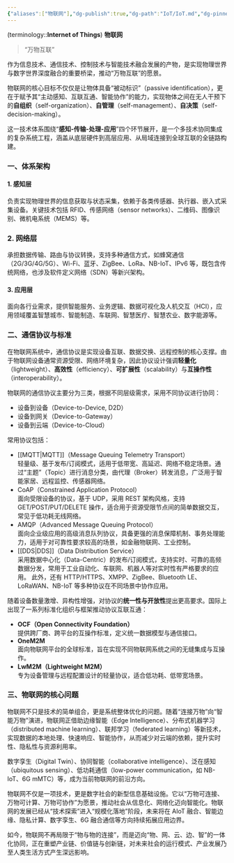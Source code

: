 ```yaml
---
{"aliases":["物联网"],"dg-publish":true,"dg-path":"IoT/IoT.md","dg-pinned":true,"permalink":"/IoT/IoT/","pinned":true,"dgPassFrontmatter":true,"noteIcon":"","created":"2024-11-21T15:59:31.851+08:00","updated":"2025-05-02T16:58:01.260+08:00"}
---
```


(terminology::**Internet of Things**)  **物联网**
> “万物互联”

作为信息技术、通信技术、控制技术与智能技术融合发展的产物，是实现物理世界与数字世界深度融合的重要桥梁，推动“万物互联”的愿景。

物联网的核心目标不仅仅是让物体具备“被动标识”（passive identification），更在于赋予其“主动感知、互联互通、智能协作”的能力，实现物体之间在无人干预下的**自组织**（self-organization）、**自管理**（self-management）、**自决策**（self-decision-making）。

这一技术体系围绕“**感知-传输-处理-应用**”四个环节展开，是一个多技术协同集成的复杂系统工程，涵盖从底层硬件到高层应用、从局域连接到全球互联的全链路构建。

### 一、体系架构

#### 1. 感知层
负责实现物理世界的信息获取与状态采集，依赖于各类传感器、执行器、嵌入式采集设备。关键技术包括 RFID、传感网络（sensor networks）、二维码、图像识别、微机电系统（MEMS）等。
### 2. 网络层
承担数据传输、路由与协议转换，支持多种通信方式，如蜂窝通信（2G/3G/4G/5G）、Wi-Fi、蓝牙、ZigBee、LoRa、NB-IoT、IPv6 等，既包含传统网络，也涉及软件定义网络（SDN）等新兴架构。
#### 3. 应用层
面向各行业需求，提供智能服务、业务逻辑、数据可视化及人机交互（HCI），应用领域覆盖智慧城市、智能制造、车联网、智慧医疗、智慧农业、数字能源等。

### 二、通信协议与标准
在物联网系统中，通信协议是实现设备互联、数据交换、远程控制的核心支撑。由于物联网设备通常资源受限、网络环境复杂，因此协议设计强调**轻量化**（lightweight）、**高效性**（efficiency）、**可扩展性**（scalability）与**互操作性**（interoperability）。

物联网的通信协议主要分为三类，根据不同层级需求，采用不同协议进行协同：
- 设备到设备（Device-to-Device, D2D）
- 设备到网关（Device-to-Gateway）
- 设备到云端（Device-to-Cloud）

常用协议包括：
- [[MQTT\|MQTT]]（Message Queuing Telemetry Transport）  
    轻量级、基于发布/订阅模式，适用于低带宽、高延迟、网络不稳定场景。通过“主题”（Topic）进行消息分类，由代理（Broker）转发消息，广泛用于智能家居、远程监控、传感器网络。 
- CoAP（Constrained Application Protocol）  
    面向受限设备的协议，基于 UDP，采用 REST 架构风格，支持 GET/POST/PUT/DELETE 操作，适合用于资源受限节点间的简单数据交互，常见于低功耗无线网络。
- AMQP（Advanced Message Queuing Protocol）  
    面向企业级应用的高级消息队列协议，具备更强的消息保障机制、事务处理能力，适用于对可靠性要求较高的场景，如金融物联网、工业控制。
-  [[DDS\|DDS]]（Data Distribution Service）  
    采用数据中心化（Data-Centric）的发布/订阅模式，支持实时、可靠的高频数据分发，常用于工业自动化、车联网、机器人等对实时性有严格要求的应用。 
此外，还有 HTTP/HTTPS、XMPP、ZigBee、Bluetooth LE、LoRaWAN、NB-IoT 等多种协议在不同场景中协作应用。


随着设备数量激增、异构性增强，对协议的**统一性与开放性**提出更高要求。国际上出现了一系列标准化组织与框架推动协议互联互通：
- **OCF（Open Connectivity Foundation）**  
    提供跨厂商、跨平台的互操作标准，定义统一数据模型与通信接口。
- **OneM2M**  
    面向物联网平台的全球标准，旨在实现不同物联网系统之间的无缝集成与互操作。
- **LwM2M（Lightweight M2M）**  
    专为设备管理与远程配置设计的轻量协议，适合低功耗、低带宽场景。

### 三、物联网的核心问题
物联网不只是技术的简单组合，更是系统整体优化的问题。随着“连接万物”向“智能万物”演进，物联网正借助边缘智能（Edge Intelligence）、分布式机器学习（distributed machine learning）、联邦学习（federated learning）等新技术，实现数据的本地处理、快速响应、智能协作，从而减少对云端的依赖，提升实时性、隐私性与资源利用率。

数字孪生（Digital Twin）、协同智能（collaborative intelligence）、泛在感知（ubiquitous sensing）、低功耗通信（low-power communication，如 NB-IoT、6G mMTC）等，成为当前物联网的前沿方向。

物联网不仅是一项技术，更是数字社会的新型信息基础设施。它以“万物可连接、万物可计算、万物可协作”为愿景，推动社会从信息化、网络化迈向智能化。物联网的发展已经从“技术探索”进入“规模化落地”阶段，未来将在 AIoT 融合、智能边缘、隐私计算、数字孪生、6G 融合通信等方向持续拓展应用边界。

如今，物联网不再局限于“物与物的连接”，而是迈向“物、网、云、边、智”的一体化协同，正在重塑产业链、价值链与创新链，对未来社会的运行模式、产业发展乃至人类生活方式产生深远影响。

